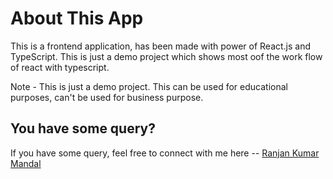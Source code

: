 # About This App

This is a frontend application, has been made with power of React.js and TypeScript. This is just a demo project which shows most oof the work flow of react with typescript.

Note - This is just a demo project. This can be used for educational purposes, can't be used for business purpose.

## You have some query?

If you have some query, feel free to connect with me here -- [Ranjan Kumar Mandal](https://www.linkedin.com/in/ranjan-kumar-m-818367158/)

